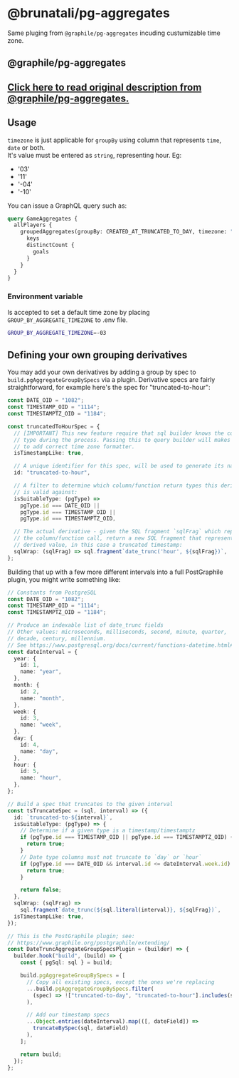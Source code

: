 # @brunatali/pg-aggregates

Same pluging from `@graphile/pg-aggregates` incuding custumizable time zone.

## @graphile/pg-aggregates

## [Click here to read original description from @graphile/pg-aggregates.](https://github.com/graphile/pg-aggregates)

## Usage

`timezone` is just applicable for `groupBy` using column that represents `time`,
`date` or both.  
It's value must be entered as `string`, representing hour. Eg:

- '03'
- '11'
- '-04'
- '-10'

You can issue a GraphQL query such as:

```graphql
query GameAggregates {
  allPlayers {
    groupedAggregates(groupBy: CREATED_AT_TRUNCATED_TO_DAY, timezone: "03") {
      keys
      distinctCount {
        goals
      }
    }
  }
}
```

### Environment variable

Is accepted to set a default time zone by placing `GROUP_BY_AGGREGATE_TIMEZONE`
to .env file.

```bash
GROUP_BY_AGGREGATE_TIMEZONE=-03
```

## Defining your own grouping derivatives

You may add your own derivatives by adding a group by spec to
`build.pgAggregateGroupBySpecs` via a plugin. Derivative specs are fairly
straightforward, for example here's the spec for "truncated-to-hour":

```ts
const DATE_OID = "1082";
const TIMESTAMP_OID = "1114";
const TIMESTAMPTZ_OID = "1184";

const truncatedToHourSpec = {
  // [IMPORTANT] This new feature require that sql builder knows the column
  // type during the process. Passing this to query builder will makes the engine
  // to add correct time zone formatter.
  isTimestampLike: true,

  // A unique identifier for this spec, will be used to generate its name:
  id: "truncated-to-hour",

  // A filter to determine which column/function return types this derivative
  // is valid against:
  isSuitableType: (pgType) =>
    pgType.id === DATE_OID ||
    pgType.id === TIMESTAMP_OID ||
    pgType.id === TIMESTAMPTZ_OID,

  // The actual derivative - given the SQL fragment `sqlFrag` which represents
  // the column/function call, return a new SQL fragment that represents the
  // derived value, in this case a truncated timestamp:
  sqlWrap: (sqlFrag) => sql.fragment`date_trunc('hour', ${sqlFrag})`,
};
```

Building that up with a few more different intervals into a full PostGraphile
plugin, you might write something like:

```ts
// Constants from PostgreSQL
const DATE_OID = "1082";
const TIMESTAMP_OID = "1114";
const TIMESTAMPTZ_OID = "1184";

// Produce an indexable list of date_trunc fields
// Other values: microseconds, milliseconds, second, minute, quarter,
// decade, century, millennium.
// See https://www.postgresql.org/docs/current/functions-datetime.html#FUNCTIONS-DATETIME-TRUNC
const dateInterval = {
  year: {
    id: 1,
    name: "year",
  },
  month: {
    id: 2,
    name: "month",
  },
  week: {
    id: 3,
    name: "week",
  },
  day: {
    id: 4,
    name: "day",
  },
  hour: {
    id: 5,
    name: "hour",
  },
};

// Build a spec that truncates to the given interval
const tsTruncateSpec = (sql, interval) => ({
  id: `truncated-to-${interval}`,
  isSuitableType: (pgType) => {
    // Determine if a given type is a timestamp/timestamptz
    if (pgType.id === TIMESTAMP_OID || pgType.id === TIMESTAMPTZ_OID) {
      return true;
    }
    // Date type columns must not truncate to `day` or `hour`
    if (pgType.id === DATE_OID && interval.id <= dateInterval.week.id) {
      return true;
    }

    return false;
  },
  sqlWrap: (sqlFrag) =>
    sql.fragment`date_trunc(${sql.literal(interval)}, ${sqlFrag})`,
  isTimestampLike: true,
});

// This is the PostGraphile plugin; see:
// https://www.graphile.org/postgraphile/extending/
const DateTruncAggregateGroupSpecsPlugin = (builder) => {
  builder.hook("build", (build) => {
    const { pgSql: sql } = build;

    build.pgAggregateGroupBySpecs = [
      // Copy all existing specs, except the ones we're replacing
      ...build.pgAggregateGroupBySpecs.filter(
        (spec) => !["truncated-to-day", "truncated-to-hour"].includes(spec.id)
      ),

      // Add our timestamp specs
      ...Object.entries(dateInterval).map(([, dateField]) =>
        truncateBySpec(sql, dateField)
      ),
    ];

    return build;
  });
};
```
